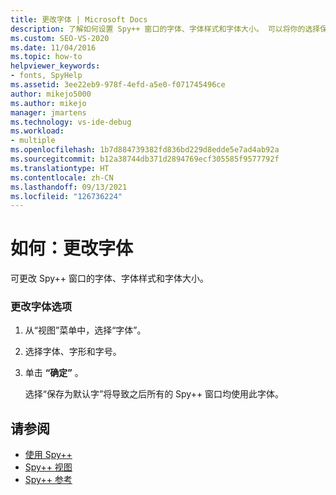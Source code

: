 ```yaml
---
title: 更改字体 | Microsoft Docs
description: 了解如何设置 Spy++ 窗口的字体、字体样式和字体大小。 可以将你的选择保存为将来 Spy++ 窗口的默认设置。
ms.custom: SEO-VS-2020
ms.date: 11/04/2016
ms.topic: how-to
helpviewer_keywords:
- fonts, SpyHelp
ms.assetid: 3ee22eb9-978f-4efd-a5e0-f071745496ce
author: mikejo5000
ms.author: mikejo
manager: jmartens
ms.technology: vs-ide-debug
ms.workload:
- multiple
ms.openlocfilehash: 1b7d884739382fd836bd229d8edde5e7ad4ab92a
ms.sourcegitcommit: b12a38744db371d2894769ecf305585f9577792f
ms.translationtype: HT
ms.contentlocale: zh-CN
ms.lasthandoff: 09/13/2021
ms.locfileid: "126736224"
---
```

# <a name="how-to-change-fonts"></a>如何：更改字体
可更改 Spy++ 窗口的字体、字体样式和字体大小。

### <a name="to-change-font-options"></a>更改字体选项

1. 从“视图”菜单中，选择“字体”。

2. 选择字体、字形和字号。

3. 单击 **“确定”** 。

   选择“保存为默认字”将导致之后所有的 Spy++ 窗口均使用此字体。

## <a name="see-also"></a>请参阅
- [使用 Spy++](../debugger/using-spy-increment.md)
- [Spy++ 视图](../debugger/spy-increment-views.md)
- [Spy++ 参考](../debugger/spy-increment-reference.md)
